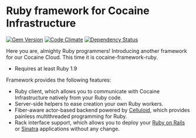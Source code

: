 Ruby framework for Cocaine Infrastructure
========================================
[![Gem Version](https://badge.fury.io/rb/cocaine-framework.svg)](http://badge.fury.io/rb/cocaine-framework)
[![Code Climate](https://codeclimate.com/github/cocaine/cocaine-framework-ruby/badges/gpa.svg)](https://codeclimate.com/github/cocaine/cocaine-framework-ruby)
[![Dependency Status](https://gemnasium.com/cocaine/cocaine-framework-ruby.svg)](https://gemnasium.com/cocaine/cocaine-framework-ruby)

Here you are, almighty Ruby programmers! Introducing another framework for our Cocaine Cloud.
This time it is cocaine-framework-ruby.

 * Requires at least Ruby 1.9

Framework provides the following features:

 * Ruby client, which allows you to communicate with Cocaine Infrastructure natively from your Ruby code.
 * Server-side helpers to ease creation your own Ruby workers.
 * Fiber-aware actor-based backend powered by [Celluloid](http://celluloid.io/), which provides painless multithreaded programming for Ruby.
 * Rack interface support, which allows you to deploy your [Ruby on Rails](http://rubyonrails.org) or [Sinatra](http://sinatrarb.com/) applications without any change.
